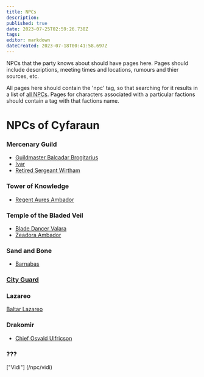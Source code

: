 ```yaml
---
title: NPCs
description: 
published: true
date: 2023-07-25T02:59:26.738Z
tags: 
editor: markdown
dateCreated: 2023-07-18T00:41:58.697Z
---
```


NPCs that the party knows about should have pages here. Pages should include descriptions, meeting times and locations, rumours and thier sources, etc.

All pages here should contain the 'npc' tag, so that searching for it results in a list of [all NPCs](https://dwiki.whateverishere.net/t/npc?sort=title).
Pages for characters associated with a particular factions should contain a tag with that factions name.

# NPCs of Cyfaraun
### Mercenary Guild
- [Guildmaster Balcadar Brogitarius](/npcs/Balcadar_Brogitarius)
- [Ivar](/npcs/Ivar)
- [Retired Sergeant Wirtham](/npcs/Retired_Sergeant_Wirtham)

### Tower of Knowledge
- [Regent Aures Ambador](/npcs/aures_ambador)

### Temple of the Bladed Veil
- [Blade Dancer Valara](/npcs/Blade_Dancer_Valara)
- [Zeadora Ambador](/npcs/zeadora_ambador)

### Sand and Bone

- [Barnabas](/npcs/barnabas)

### [City Guard](/factions/city_guard)
### Lazareo
 [Baltar Lazareo](/npcs/baltar_lazareo)

### Drakomir
- [Chief Osvald Ulfricson](/npcs/chief_osvald_ulfricson)

### ???
["Vidi"] (/npc/vidi)
